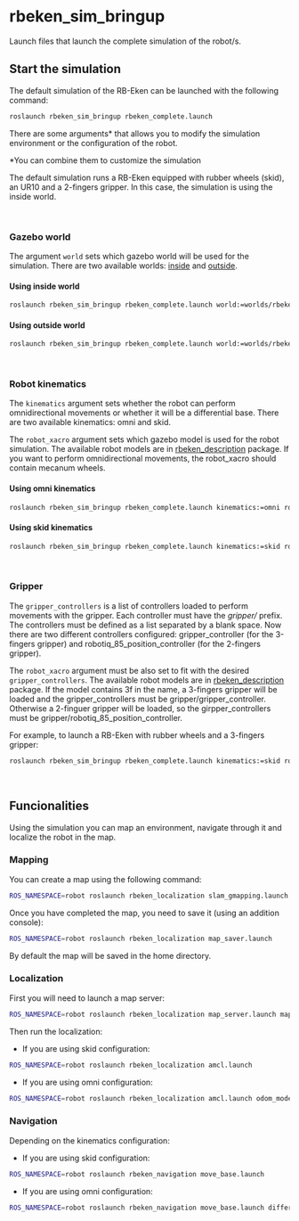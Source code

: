 # rbeken_sim_bringup

Launch files that launch the complete simulation of the robot/s.

## Start the simulation

The default simulation of the RB-Eken can be launched with the following command:

```bash
roslaunch rbeken_sim_bringup rbeken_complete.launch
```

There are some arguments* that allows you to modify the simulation environment or the configuration of the robot.

*You can combine them to customize the simulation

The default simulation runs a RB-Eken equipped with rubber wheels (skid), an UR10 and a 2-fingers gripper. In this case, the simulation is using the inside world. 

&nbsp;
### Gazebo world

The argument `world` sets which gazebo world will be used for the simulation. There are two available worlds: [inside](../rbeken_gazebo/worlds/rbeken_inside.world) and [outside](../rbeken_gazebo/worlds/rbeken_outside.world). 

#### Using inside world


```bash
roslaunch rbeken_sim_bringup rbeken_complete.launch world:=worlds/rbeken_inside.world
```

#### Using outside world
```bash
roslaunch rbeken_sim_bringup rbeken_complete.launch world:=worlds/rbeken_inside.world
```

&nbsp;
### Robot kinematics

The  `kinematics` argument sets whether the robot can perform omnidirectional movements or whether it will be a differential base. There are two available kinematics: omni and skid.

The `robot_xacro` argument sets which gazebo model is used for the robot simulation. The available robot models are in [rbeken_description](https://github.com/RobotnikAutomation/rbeken_common/tree/master/rbeken_description/robots) package. If you want to perform omnidirectional movements, the robot_xacro should contain mecanum wheels.

#### Using omni kinematics
```bash
roslaunch rbeken_sim_bringup rbeken_complete.launch kinematics:=omni robot_xacro:=rbeken_mecanum.urdf.xacro
```

#### Using skid kinematics
```bash
roslaunch rbeken_sim_bringup rbeken_complete.launch kinematics:=skid robot_xacro:=rbeken_rubber.urdf.xacro
```

&nbsp;
### Gripper

The `gripper_controllers` is a list of controllers loaded to perform movements with the gripper. Each controller must have the *gripper/* prefix. The controllers must be defined as a list separated by a blank space. Now there are two different controllers configured: gripper_controller (for the 3-fingers gripper) and robotiq_85_position_controller (for the 2-fingers gripper).

The `robot_xacro` argument must be also set to fit with the desired `gripper_controllers`. The available robot models are in [rbeken_description](https://github.com/RobotnikAutomation/rbeken_common/tree/master/rbeken_description/robots) package. If the model contains 3f in the name, a 3-fingers gripper will be loaded and the gripper_controllers must be gripper/gripper_controller. Otherwise a 2-finguer gripper will be loaded, so the girpper_controllers must be gripper/robotiq_85_position_controller.

For example, to launch a RB-Eken with rubber wheels and a 3-fingers gripper:
```bash
roslaunch rbeken_sim_bringup rbeken_complete.launch kinematics:=skid robot_xacro:=rbeken_rubber_3f.urdf.xacro gripper_controllers:=gripper/gripper_controller
```

&nbsp;

## Funcionalities

Using the simulation you can map an environment, navigate through it and localize the robot in the map.

### Mapping

You can create a map using the following command:

```bash
ROS_NAMESPACE=robot roslaunch rbeken_localization slam_gmapping.launch 
```

Once you have completed the map, you need to save it (using an addition console):

```bash
ROS_NAMESPACE=robot roslaunch rbeken_localization map_saver.launch 
```

By default the map will be saved in the home directory.

### Localization

First you will need to launch a map server:

```bash
ROS_NAMESPACE=robot roslaunch rbeken_localization map_server.launch map_file:=simulation_inside/simulation_inside.yaml
```

Then run the localization:

* If you are using skid configuration:
```bash
ROS_NAMESPACE=robot roslaunch rbeken_localization amcl.launch 
```

* If you are using omni configuration:
```bash
ROS_NAMESPACE=robot roslaunch rbeken_localization amcl.launch odom_model_type:=omni
```

### Navigation

Depending on the kinematics configuration:
* If you are using skid configuration:
```bash
ROS_NAMESPACE=robot roslaunch rbeken_navigation move_base.launch
```

* If you are using omni configuration:
```bash
ROS_NAMESPACE=robot roslaunch rbeken_navigation move_base.launch differential_robot:=false
```
